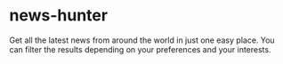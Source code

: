 # news-hunter
Get all the latest news from around the world in just one easy place. You can filter the results depending on your preferences and your interests.
